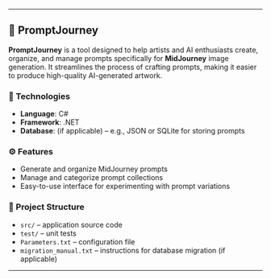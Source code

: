 ﻿
---

## 🧭 PromptJourney

**PromptJourney** is a tool designed to help artists and AI enthusiasts create, organize, and manage prompts specifically for **MidJourney** image generation. It streamlines the process of crafting prompts, making it easier to produce high-quality AI-generated artwork.

### 🔧 Technologies

* **Language**: C#
* **Framework**: .NET
* **Database**: (if applicable) – e.g., JSON or SQLite for storing prompts

### ⚙️ Features

* Generate and organize MidJourney prompts
* Manage and categorize prompt collections
* Easy-to-use interface for experimenting with prompt variations

### 📁 Project Structure

* `src/` – application source code
* `test/` – unit tests
* `Parameters.txt` – configuration file
* `migration_manual.txt` – instructions for database migration (if applicable)

---